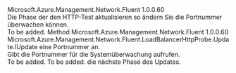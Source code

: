 <Type Name="IWithPort" FullName="Microsoft.Azure.Management.Network.Fluent.LoadBalancerHttpProbe.Update.IWithPort">
  <TypeSignature Language="C#" Value="public interface IWithPort" />
  <TypeSignature Language="ILAsm" Value=".class public interface auto ansi abstract IWithPort" />
  <TypeSignature Language="DocId" Value="T:Microsoft.Azure.Management.Network.Fluent.LoadBalancerHttpProbe.Update.IWithPort" />
  <TypeSignature Language="VB.NET" Value="Public Interface IWithPort" />
  <TypeSignature Language="F#" Value="type IWithPort = interface" />
  <AssemblyInfo>
    <AssemblyName>Microsoft.Azure.Management.Network.Fluent</AssemblyName>
    <AssemblyVersion>1.0.0.60</AssemblyVersion>
  </AssemblyInfo>
  <Interfaces />
  <Docs>
    <summary>
            Die Phase der den HTTP-Test aktualisieren so ändern Sie die Portnummer überwachen können.
            </summary>
    <remarks>To be added.</remarks>
  </Docs>
  <Members>
    <Member MemberName="WithPort">
      <MemberSignature Language="C#" Value="public Microsoft.Azure.Management.Network.Fluent.LoadBalancerHttpProbe.Update.IUpdate WithPort (int port);" />
      <MemberSignature Language="ILAsm" Value=".method public hidebysig newslot virtual instance class Microsoft.Azure.Management.Network.Fluent.LoadBalancerHttpProbe.Update.IUpdate WithPort(int32 port) cil managed" />
      <MemberSignature Language="DocId" Value="M:Microsoft.Azure.Management.Network.Fluent.LoadBalancerHttpProbe.Update.IWithPort.WithPort(System.Int32)" />
      <MemberSignature Language="VB.NET" Value="Public Function WithPort (port As Integer) As IUpdate" />
      <MemberSignature Language="F#" Value="abstract member WithPort : int -&gt; Microsoft.Azure.Management.Network.Fluent.LoadBalancerHttpProbe.Update.IUpdate" Usage="iWithPort.WithPort port" />
      <MemberType>Method</MemberType>
      <AssemblyInfo>
        <AssemblyName>Microsoft.Azure.Management.Network.Fluent</AssemblyName>
        <AssemblyVersion>1.0.0.60</AssemblyVersion>
      </AssemblyInfo>
      <ReturnValue>
        <ReturnType>Microsoft.Azure.Management.Network.Fluent.LoadBalancerHttpProbe.Update.IUpdate</ReturnType>
      </ReturnValue>
      <Parameters>
        <Parameter Name="port" Type="System.Int32" />
      </Parameters>
      <Docs>
        <param name="port">eine Portnummer an.</param>
        <summary>
            Gibt die Portnummer für die Systemüberwachung aufrufen.
            </summary>
        <returns>To be added.</returns>
        <remarks>To be added.</remarks>
        <return>die nächste Phase des Updates.</return>
      </Docs>
    </Member>
  </Members>
</Type>